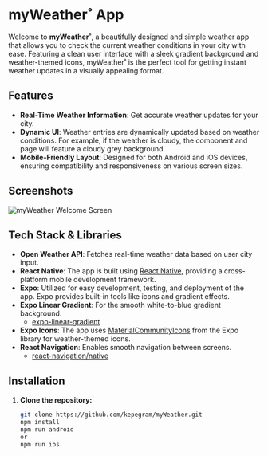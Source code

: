 # myWeather˚ App

Welcome to **myWeather˚**, a beautifully designed and simple weather app that allows you to check the current weather conditions in your city with ease. Featuring a clean user interface with a sleek gradient background and weather-themed icons, myWeather˚ is the perfect tool for getting instant weather updates in a visually appealing format.

## Features

- **Real-Time Weather Information**: Get accurate weather updates for your city.
- **Dynamic UI**: Weather entries are dynamically updated based on weather conditions. For example, if the weather is cloudy, the component and page will feature a cloudy grey background.
- **Mobile-Friendly Layout**: Designed for both Android and iOS devices, ensuring compatibility and responsiveness on various screen sizes.

## Screenshots

![myWeather Welcome Screen](https://example.com/screenshot.png)

## Tech Stack & Libraries

- **Open Weather API**: Fetches real-time weather data based on user city input.
- **React Native**: The app is built using [React Native](https://reactnative.dev/), providing a cross-platform mobile development framework.
- **Expo**: Utilized for easy development, testing, and deployment of the app. Expo provides built-in tools like icons and gradient effects.
- **Expo Linear Gradient**: For the smooth white-to-blue gradient background.
  - [expo-linear-gradient](https://docs.expo.dev/versions/latest/sdk/linear-gradient/)
- **Expo Icons**: The app uses [MaterialCommunityIcons](https://icons.expo.fyi/MaterialCommunityIcons) from the Expo library for weather-themed icons.
- **React Navigation**: Enables smooth navigation between screens.
  - [react-navigation/native](https://reactnavigation.org/)

## Installation

1. **Clone the repository:**
   ```bash
   git clone https://github.com/kepegram/myWeather.git
   npm install
   npm run android
   or
   npm run ios
